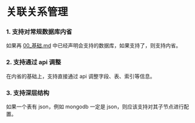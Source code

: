 # 关联关系管理

### 1. 支持对常规数据库内省

如果再 [00_基础.md](00_基础.md) 中已经声明会支持的数据库，如果支持了，则支持内省。

### 2. 支持通过 api 调整

在内省的基础上，支持直接通过 api 调整字段、表、索引等信息。

### 3. 支持深层结构

如果一个表有 json，例如 mongodb 一定是 json，则应该支持对其子节点进行配置。